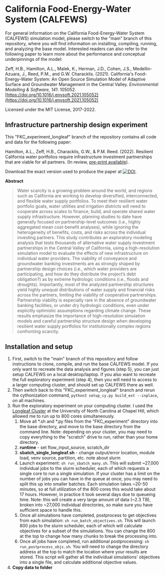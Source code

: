 # California Food-Energy-Water System (CALFEWS)
For general information on the California Food-Energy-Water System (CALFEWS) simulation model, please switch to the "main" branch of this repository, where you will find information on installing, compiling, running, and analyzing the base model. Interested readers can also refer to the following paper to learn more about the performance and conceptual underpinnings of the model:

Zeff, H.B., Hamilton, A.L., Malek, K., Herman, J.D., Cohen, J.S., Medellin-Azuara, J., Reed, P.M., and G.W. Characklis. (2021). California's Food-Energy-Water System: An Open Source Simulation Model of Adaptive Surface and Groundwater Management in the Central Valley. *Environmental Modelling & Software, 141*: 105052. [https://doi.org/10.1016/j.envsoft.2021.105052](https://doi.org/10.1016/j.envsoft.2021.105052) 

Licensed under the MIT License, 2017-2022.

## Infrastructure partnership design experiment
This "FKC_experiment_longleaf" branch of the repository contains all code and data for the following paper:

Hamilton, A.L., Zeff, H.B., Characklis, G.W., & P.M. Reed. (2022). Resilient California water portfolios require infrastructure investment partnerships that are viable for all partners. (In review, [pre-print available](https://www.essoar.org/doi/10.1002/essoar.10508968.2)).

Download the exact version used to produce the paper at [![DOI](https://zenodo.org/badge/DOI/10.5281/zenodo.4091708.svg)](https://doi.org/10.5281/zenodo.4091708).

**Abstract**
> Water scarcity is a growing problem around the world, and regions such as California are working to develop diversified, interconnected, and flexible water supply portfolios. To meet their resilient water portfolio goals, water utilities and irrigation districts will need to cooperate across scales to finance, build, and operate shared water supply infrastructure. However, planning studies to date have generally focused on partnership-level outcomes (i.e., highly aggregated mean cost-benefit analyses), while ignoring the heterogeneity of benefits, costs, and risks across the individual investing partners. This study contributes an exploratory modeling analysis that tests thousands of alternative water supply investment partnerships in the Central Valley of California, using a high-resolution simulation model to evaluate the effects of new infrastructure on individual water providers. The viability of conveyance and groundwater banking investments are as strongly shaped by partnership design choices (i.e., which water providers are participating, and how do they distribute the project’s debt obligation?) as by extreme hydrologic conditions (i.e., floods and droughts). Importantly, most of the analyzed partnership structures yield highly unequal distributions of water supply and financial risks across the partners, limiting the viability of cooperative partnerships. Partnership viability is especially rare in the absence of groundwater banking facilities, or under dry hydrologic conditions, even under explicitly optimistic assumptions regarding climate change. These results emphasize the importance of high-resolution simulation models and careful partnership structure design when developing resilient water supply portfolios for institutionally complex regions confronting scarcity.


## Installation and setup
1. First, switch to the "main" branch of this repository and follow instructions to clone, compile, and run the base CALFEWS model. If you only want to recreate the data analysis and figures (step 5), you can just setup CALFEWS on a local desktop/laptop. If you also want to recreate the full exploratory experiment (step 4), then you will need to access to a larger computing cluster, and should set up CALFEWS there as well.
2. Then switch back to this "FKC_experiment_longleaf" branch and rerun the cythonization command, ``python3 setup_cy.py build_ext --inplace``, on all machines. 
4. Run the exploratory experiment on your computing cluster. I used the [Longleaf Cluster](https://its.unc.edu/research-computing/longleaf-cluster/) at the University of North Carolina at Chapel Hill, which allowed me to run up to 800 cores simultaneously. 
    1. Move all \*.sh and \*.py files from the "FKC_experiment" directory into the base directory, and move to the base directory from the command line. Note: depending on your cluster, you may need to copy everything to the "scratch" drive to run, rather than your home directory.
    2. **runtime** - set flow_input_source, scratch_dir
    3. **sbatch_single_longleaf.sh** - change output/error location, module load, venv source, partition, etc. note about slurm
    4. Launch experiment: ``sh run_sbatch_many.sh``. This will submit ~27,000 individual jobs to the slurm scheduler, each of which requests a single core to run a single simulation. If your cluster has a limit on the number of jobs you can have in the queue at once, you may need to split this up into smaller batches. Each simulation takes ~20-50 minutes, so at full utilization of the 800 cores this would take about 17 hours. However, in practice it took several days due to queueing time. Note: this will create a very large amount of data (~2.3 TB), broken into ~27,000 individual directories, so make sure you have sufficient space to handle this.
    5. Once all simulations have completed, postprocess to get objectives from each simulation: ``sh run_batch_objectives.sh``. This will launch 800 jobs to the slurm scheduler, each of which will calculate objectives for a subset of the simulations. You can change the 800 at the top to change how many chunks to break the processing into.
    6. Once all jobs have completed, run additional postprocessing: ``sh run_postprocess_objs.sh``. You will need to change the directory address at the top to match the location where your results are stored. This script will gather all the individual simulations' objectives into a single file, and calculate additional objective values.
5. **Copy data to folder**

